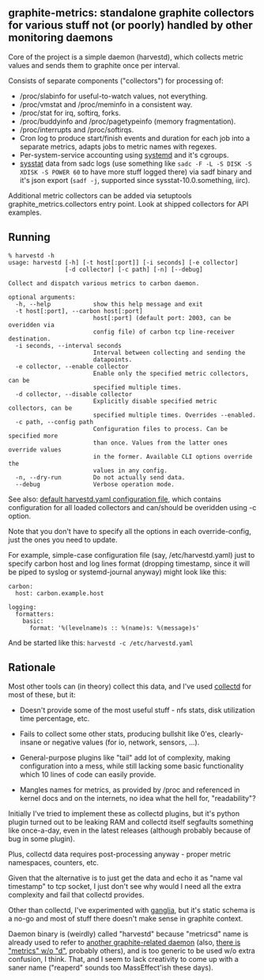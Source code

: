 graphite-metrics: standalone graphite collectors for various stuff not (or poorly) handled by other monitoring daemons
--------------------

Core of the project is a simple daemon (harvestd), which collects metric values
and sends them to graphite once per interval.

Consists of separate components ("collectors") for processing of:

* /proc/slabinfo for useful-to-watch values, not everything.
* /proc/vmstat and /proc/meminfo in a consistent way.
* /proc/stat for irq, softirq, forks.
* /proc/buddyinfo and /proc/pagetypeinfo (memory fragmentation).
* /proc/interrupts and /proc/softirqs.
* Cron log to produce start/finish events and duration for each job into a
	separate metrics, adapts jobs to metric names with regexes.
* Per-system-service accounting using
	[systemd](http://www.freedesktop.org/wiki/Software/systemd) and it's cgroups.
* [sysstat](http://sebastien.godard.pagesperso-orange.fr/) data from sadc logs
	(use something like `sadc -F -L -S DISK -S XDISK -S POWER 60` to have more
	stuff logged there) via sadf binary and it's json export (`sadf -j`, supported
	since sysstat-10.0.something, iirc).

Additional metric collectors can be added via setuptools
graphite_metrics.collectors entry point.
Look at shipped collectors for API examples.


Running
--------------------

	% harvestd -h
	usage: harvestd [-h] [-t host[:port]] [-i seconds] [-e collector]
	                [-d collector] [-c path] [-n] [--debug]

	Collect and dispatch various metrics to carbon daemon.

	optional arguments:
	  -h, --help            show this help message and exit
	  -t host[:port], --carbon host[:port]
	                        host[:port] (default port: 2003, can be overidden via
	                        config file) of carbon tcp line-receiver destination.
	  -i seconds, --interval seconds
	                        Interval between collecting and sending the
	                        datapoints.
	  -e collector, --enable collector
	                        Enable only the specified metric collectors, can be
	                        specified multiple times.
	  -d collector, --disable collector
	                        Explicitly disable specified metric collectors, can be
	                        specified multiple times. Overrides --enabled.
	  -c path, --config path
	                        Configuration files to process. Can be specified more
	                        than once. Values from the latter ones override values
	                        in the former. Available CLI options override the
	                        values in any config.
	  -n, --dry-run         Do not actually send data.
	  --debug               Verbose operation mode.

See also: [default harvestd.yaml configuration
file](https://github.com/mk-fg/graphite-metrics/blob/master/graphite_metrics/harvestd.yaml),
which contains configuration for all loaded collectors and can/should be
overidden using -c option.

Note that you don't have to specify all the options in each override-config,
just the ones you need to update.

For example, simple-case configuration file (say, /etc/harvestd.yaml) just to
specify carbon host and log lines format (dropping timestamp, since it will be
piped to syslog or systemd-journal anyway) might look like this:

	carbon:
	  host: carbon.example.host

	logging:
	  formatters:
	    basic:
	      format: '%(levelname)s :: %(name)s: %(message)s'

And be started like this: `harvestd -c /etc/harvestd.yaml`


Rationale
--------------------

Most other tools can (in theory) collect this data, and I've used
[collectd](http://collectd.org) for most of these, but it:

* Doesn't provide some of the most useful stuff - nfs stats, disk utilization
	time percentage, etc.

* Fails to collect some other stats, producing bullshit like 0'es,
	clearly-insane or negative values (for io, network, sensors, ...).

* General-purpose plugins like "tail" add lot of complexity, making
	configuration into a mess, while still lacking some basic functionality which
	10 lines of code can easily provide.

* Mangles names for metrics, as provided by /proc and referenced in kernel docs
	and on the internets, no idea what the hell for, "readability"?

Initially I've tried to implement these as collectd plugins, but it's python
plugin turned out to be leaking RAM and collectd itself segfaults something like
once-a-day, even in the latest releases (although probably because of bug in
some plugin).

Plus, collectd data requires post-processing anyway - proper metric namespaces,
counters, etc.

Given that the alternative is to just get the data and echo it as "name val
timestamp" to tcp socket, I just don't see why would I need all the extra
complexity and fail that collectd provides.

Other than collectd, I've experimented with
[ganglia](http://ganglia.sourceforge.net/), but it's static schema is a no-go
and most of stuff there doesn't make sense in graphite context.

Daemon binary is (weirdly) called "harvestd" because "metricsd" name is already
used to refer to [another graphite-related
daemon](https://github.com/kpumuk/metricsd) (also, [there is "metrics" w/o
"d"](https://github.com/codahale/metrics), probably others), and is too generic
to be used w/o extra confusion, I think.
That, and I seem to lack creativity to come up with a saner name ("reaperd"
sounds too MassEffect'ish these days).
